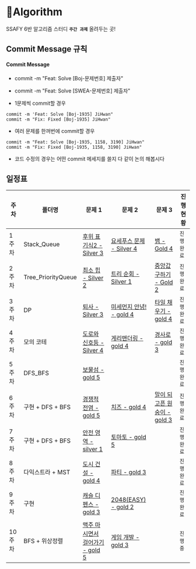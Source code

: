 # 🌱Algorithm
SSAFY 6반 알고리즘 스터디 **`주간 과제`** 올려두는 곳!

## Commit Message 규칙

#### Commit Message

- commit -m "Feat: Solve [Boj-문제번호] 제출자"

- commit -m "Feat: Solve [SWEA-문제번호] 제출자"

- 1문제씩 commit할 경우

```
commit -m 'Feat: Solve [Boj-1935] JiHwan"
commit -m "Fix: Fixed [Boj-1935] JiHwan"

```

- 여러 문제를 한꺼번에 commit할 경우

```
commit -m "Feat: Solve [Boj-1935, 1158, 3190] JiHwan"
commit -m "Fix: Fixed [Boj-1935, 1158, 3190] JiHwan"
```

- 코드 수정의 경우는 어떤 commit 메세지를 쓸지 다 같이 논의 해봅시다

## 일정표

| **주차** | **폴더명**          | **문제 1**                                                   | **문제 2**                                                   | **문제 3**                                                   | **진행 현황** |
| -------- | ------------------- | ------------------------------------------------------------ | ------------------------------------------------------------ | ------------------------------------------------------------ | ------------- |
| 1주차    | Stack_Queue   | [후위 표기식2 - Silver 3](https://www.acmicpc.net/problem/1935) | [요세푸스 문제 - Silver 4](https://www.acmicpc.net/problem/1158) | [뱀 - Gold 4](https://www.acmicpc.net/problem/3190) | `진행 완료`   |
| 2주차    | Tree_PriorityQueue   | [최소 힙 - Silver 2](https://www.acmicpc.net/problem/1927) | [트리 순회 - Silver 1](https://www.acmicpc.net/problem/1991) | [중앙값 구하기 - Gold 2](https://www.acmicpc.net/problem/2696) | `진행 완료`   |
| 3주차    | DP | [퇴사 - Silver 3](https://www.acmicpc.net/problem/14501) | [미세먼지 안녕! - gold 4](https://www.acmicpc.net/problem/17144) | [타일 채우기 - gold 4](https://www.acmicpc.net/problem/2133) | `진행 완료` |
| 4주차    | 모의 코테 | [도로와 신호등 - Silver 4](https://www.acmicpc.net/problem/2980) | [게리맨더링 - gold 4](https://www.acmicpc.net/problem/17471) | [경사로 - gold 3](https://www.acmicpc.net/problem/14890) | `진행 완료` |
| 5주차    | DFS_BFS | [보물섬 - gold 5](https://www.acmicpc.net/problem/2589) | | | `진행 완료` |
| 6주차    | 구현 + DFS + BFS | [경쟁적 전염 - gold 5](https://www.acmicpc.net/problem/18405) | [치즈 - gold 4](https://www.acmicpc.net/problem/2636) | [말이 되고픈 원숭이 - gold 3](https://www.acmicpc.net/problem/1600) | `진행 완료` |
| 7주차    | 구현 + DFS + BFS | [안전 영역 - silver 1](https://www.acmicpc.net/problem/2468) | [토마토 - gold 5](https://www.acmicpc.net/problem/7569) || `진행 완료` |
| 8주차    | 다익스트라 + MST  | [도시 건설 - gold 4](https://www.acmicpc.net/problem/21924) | [파티 - gold 3](https://www.acmicpc.net/problem/1238) |   | `진행 완료` |
| 9주차    | 구현  | [캐슬 디펜스 - gold 3](https://www.acmicpc.net/problem/17135) | [2048(EASY) - gold 2](https://www.acmicpc.net/problem/12100) |   | `진행 완료` |
| 10주차    | BFS + 위상정렬  | [맥주 마시면서 걸어가기 - gold 5](https://www.acmicpc.net/problem/9205) | [게임 개발 - gold 3](https://www.acmicpc.net/problem/1516) |   | `진행 중` |
